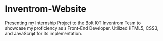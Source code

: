 # Inventrom-Website

Presenting my Internship Project to the Bolt IOT Inventrom Team to showcase my proficiency as a Front-End Developer. Utilized HTML5, CSS3, and JavaScript for its implementation.

